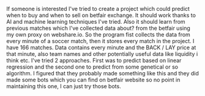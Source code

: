 If someone is interested I've tried to create a project which could predict when to buy and when to sell on betfair exchange. It should work thanks to AI and machine learning techniques I've tried. Also it should learn from previous matches which I've collected data about? from the betfair using my own proxy on webshare.io. So the program fist collects the data from every minute of a soccer match, then it stores every match in the project. I have 166 matches. Data contains every minute and the BACK / LAY price at that minute, also team names and other potentially useful data like liquidity i think etc. I've tried 2 approaches. First was to predict based on linear regression and the second one to predict from some genetical or so algorithm. I figured that they probably made something like this and they did made some bots which you can find on betfair website so no point in maintaining this one, I can just try those bots.